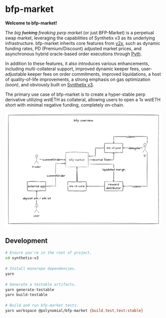 # bfp-market

**Welcome to bfp-market!**

The _big ~~fucking~~ freaking perp market_ (or just BFP-Market) is a perpetual swap market, leveraging the capabilities of Synthetix v3 as its underlying infrastructure. bfp-market inherits core features from [v2x](https://github.com/Synthetixio/synthetix/tree/develop/contracts), such as dynamic funding rates, PD (Premium/Discount) adjusted market prices, and asynchronous hybrid oracle-based order executions through [Pyth](https://pyth.network/).

In addition to these features, it also introduces various enhancements, including multi-collateral support, improved dynamic keeper fees, user-adjustable keeper fees on order commitments, improved liquidations, a host of quality-of-life improvements, a strong emphasis on gas optimization _(soon)_, and obviously built on [Synthetix v3](https://github.com/Synthetixio/synthetix-v3).

The primary use case of bfp-market is to create a hyper-stable perp derivative utilizing wstETH as collateral, allowing users to open a 1x wstETH short with minimal negative funding, completely on-chain.

<p align="center">
  <img src="./assets/overview.png">
</p>

## Development

```bash
# Ensure you're in the root of project.
cd synthetix-v3

# Install monorepo dependencies.
yarn

# Generate a testable artifacts.
yarn generate-testable
yarn build-testable

# Build and run bfp-market tests.
yarn workspace @polynomial/bfp-market {build,test,test:stable}
```
